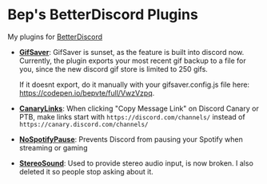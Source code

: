 # Bep's BetterDiscord Plugins

My plugins for [BetterDiscord](https://betterdiscord.app)

* [**GifSaver**](https://raw.githubusercontent.com/bepvte/bd-addons/main/plugins/gifsaver.plugin.js): GifSaver is sunset, as the feature is built into discord now. Currently, the plugin exports your most recent gif backup to a file for you, since the new discord gif store is limited to 250 gifs.
  
  If it doesnt export, do it manually with your gifsaver.config.js file here: https://codepen.io/bepvte/full/VwzVzpq.
* [**CanaryLinks**](https://raw.githubusercontent.com/bepvte/bd-addons/main/plugins/CanaryLinks.plugin.js): When clicking "Copy Message Link" on Discord Canary or PTB, make links start with `https://discord.com/channels/` instead of `https://canary.discord.com/channels/`
* [**NoSpotifyPause**](https://raw.githubusercontent.com/bepvte/bd-addons/main/plugins/NoSpotifyPause.plugin.js): Prevents Discord from pausing your Spotify when streaming or gaming
* [**StereoSound**](https://youtu.be/FoMYgc4wXx4): Used to provide stereo audio input, is now broken. I also deleted it so people stop asking about it.
